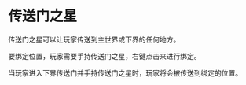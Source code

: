 # 传送门之星

传送门之星可以让玩家传送到主世界或下界的任何地方。

要绑定位置，玩家需要手持传送门之星，右键点击来进行绑定。

当玩家进入下界传送门并手持传送门之星时，玩家将会被传送到绑定的位置。

